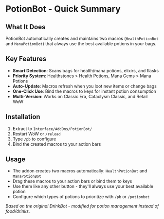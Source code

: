 # PotionBot - Quick Summary

## What It Does
PotionBot automatically creates and maintains two macros (`HealthPotionBot` and `ManaPotionBot`) that always use the best available potions in your bags.

## Key Features
- **Smart Detection**: Scans bags for health/mana potions, elixirs, and flasks
- **Priority System**: Healthstones > Health Potions, Mana Gems > Mana Potions
- **Auto-Update**: Macros refresh when you loot new items or change bags
- **One-Click Use**: Bind the macros to keys for instant potion consumption
- **Multi-Version**: Works on Classic Era, Cataclysm Classic, and Retail WoW

## Installation
1. Extract to `Interface/AddOns/PotionBot/`
2. Restart WoW or `/reload`
3. Type `/pb` to configure
4. Bind the created macros to your action bars

## Usage
- The addon creates two macros automatically: `HealthPotionBot` and `ManaPotionBot`
- Drag these macros to your action bars or bind them to keys
- Use them like any other button - they'll always use your best available potion
- Configure which types of potions to prioritize with `/pb` or `/potionbot`

*Based on the original DrinkBot - modified for potion management instead of food/drinks.*